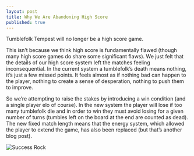 ```yaml
---
layout: post
title: Why We Are Abandoning High Score
published: true
---
```


Tumblefolk Tempest will no longer be a high score game. 

This isn’t because we think high score is fundamentally flawed (though many high score games do share some significant flaws). We just felt that the details of our high score system left the matches feeling inconsequential. In the current system a tumblefolk’s death means nothing, it’s just a few missed points. It feels almost as if nothing bad can happen to the player, nothing to create a sense of desperation, nothing to push them to improve. 

So we’re attempting to raise the stakes by introducing a win condition (and a single player elo of course). In the new system the player will lose if too many tumblefolk die and in order to win they must avoid losing for a given number of turns (tumbles left on the board at the end are counted as dead). The new fixed match length means that the energy system, which allowed the player to extend the game, has also been replaced (but that’s another blog post).

![Success Rock]({{site.baseurl}}/images/successArt.png)
